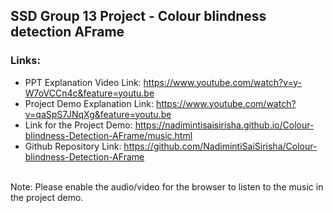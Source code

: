 ## SSD Group 13 Project - Colour blindness detection AFrame

### Links:

* PPT Explanation Video Link: https://www.youtube.com/watch?v=y-W7oVCCn4c&feature=youtu.be
* Project Demo Explanation Link: https://www.youtube.com/watch?v=qaSpS7JNqXg&feature=youtu.be
* Link for the Project Demo: https://nadimintisaisirisha.github.io/Colour-blindness-Detection-AFrame/music.html
* Github Repository Link: https://github.com/NadimintiSaiSirisha/Colour-blindness-Detection-AFrame

<br>
Note: Please enable the audio/video for the browser to listen to the music in the project demo.
